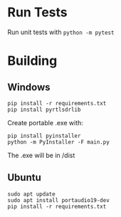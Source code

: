 # Run Tests

Run unit tests with `python -m pytest`

# Building

## Windows

```
pip install -r requirements.txt
pip install pyrtlsdrlib
```

Create portable .exe with:
```
pip install pyinstaller
python -m PyInstaller -F main.py
```
The .exe will be in /dist

## Ubuntu

```
sudo apt update
sudo apt install portaudio19-dev
pip install -r requirements.txt
```